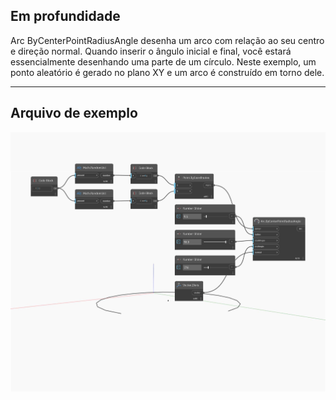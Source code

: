 ## Em profundidade
Arc ByCenterPointRadiusAngle desenha um arco com relação ao seu centro e direção normal. Quando inserir o ângulo inicial e final, você estará essencialmente desenhando uma parte de um círculo. Neste exemplo, um ponto aleatório é gerado no plano XY e um arco é construído em torno dele.
___
## Arquivo de exemplo

![ByCenterPointRadiusAngle](./Autodesk.DesignScript.Geometry.Arc.ByCenterPointRadiusAngle_img.jpg)

